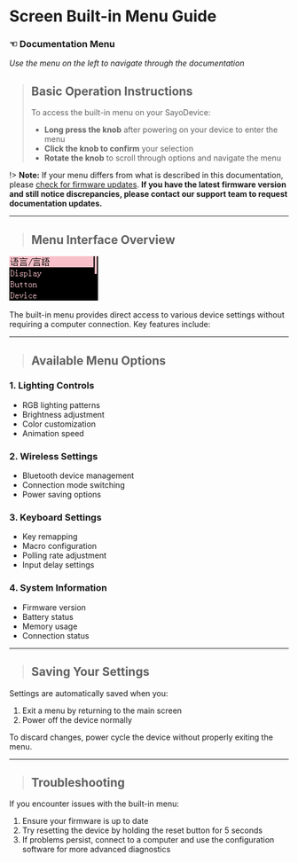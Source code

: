 # Screen Built-in Menu Guide

### ☜ Documentation Menu <!-- {docsify-ignore} -->
*Use the menu on the left to navigate through the documentation*

> ## Basic Operation Instructions
>
> To access the built-in menu on your SayoDevice:
> - **Long press the knob** after powering on your device to enter the menu
> - **Click the knob to confirm** your selection
> - **Rotate the knob** to scroll through options and navigate the menu

!> **Note:** If your menu differs from what is described in this documentation, please [check for firmware updates](../web_hid/firmware_update.md).
**If you have the latest firmware version and still notice discrepancies, please contact our support team to request documentation updates.**

---

> ## Menu Interface Overview

![Menu Interface](img/menu_1.png)

The built-in menu provides direct access to various device settings without requiring a computer connection. Key features include:

---

> ## Available Menu Options

### 1. Lighting Controls
- RGB lighting patterns
- Brightness adjustment
- Color customization
- Animation speed

### 2. Wireless Settings
- Bluetooth device management
- Connection mode switching
- Power saving options

### 3. Keyboard Settings
- Key remapping
- Macro configuration
- Polling rate adjustment
- Input delay settings

### 4. System Information
- Firmware version
- Battery status
- Memory usage
- Connection status

---

> ## Saving Your Settings

Settings are automatically saved when you:
1. Exit a menu by returning to the main screen
2. Power off the device normally

To discard changes, power cycle the device without properly exiting the menu.

---

> ## Troubleshooting

If you encounter issues with the built-in menu:

1. Ensure your firmware is up to date
2. Try resetting the device by holding the reset button for 5 seconds
3. If problems persist, connect to a computer and use the configuration software for more advanced diagnostics